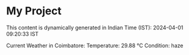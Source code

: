 # My Project

This content is dynamically generated in Indian Time (IST): 2024-04-01 09:20:33 IST


Current Weather in Coimbatore:
Temperature: 29.88 °C
Condition: haze
